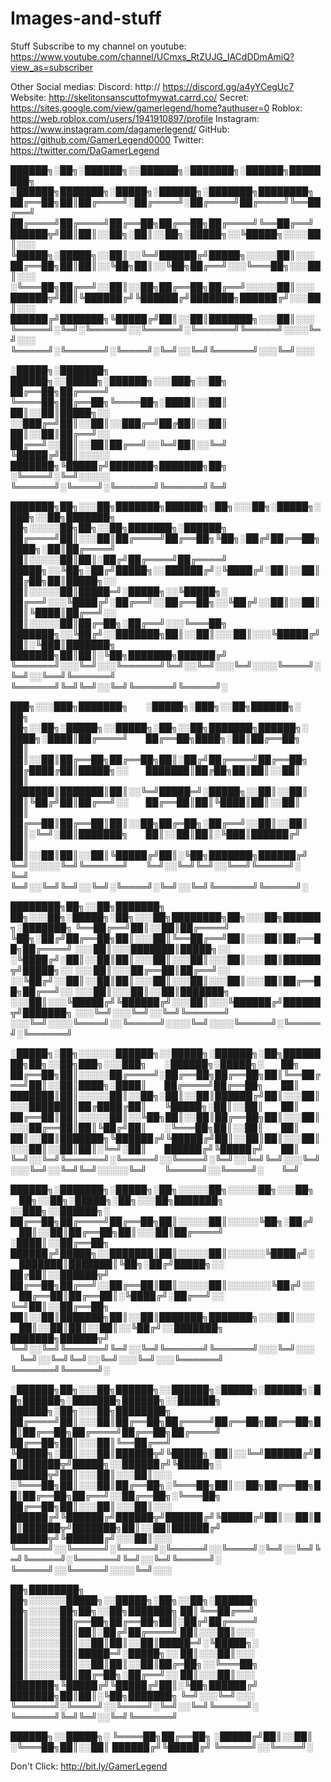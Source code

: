 # Images-and-stuff
Stuff
Subscribe to my channel on youtube:
https://www.youtube.com/channel/UCmxs_RtZUJG_IACdDDmAmiQ?view_as=subscriber

Other Social medias:
Discord: http:// https://discord.gg/a4yYCegUc7
Website: http://skelitonsanscuttofmywat.carrd.co/
Secret: https://sites.google.com/view/gamerlegend/home?authuser=0
Roblox: https://web.roblox.com/users/1941910897/profile
Instagram: https://www.instagram.com/dagamerlegend/
GitHub: https://github.com/GamerLegend0000
Twitter: https://twitter.com/DaGamerLegend




██████╗░██╗░██████╗░░██████╗░███████╗░██████╗████████╗  ░██████╗███████╗░█████╗░██████╗░███████╗████████╗
██╔══██╗██║██╔════╝░██╔════╝░██╔════╝██╔════╝╚══██╔══╝  ██╔════╝██╔════╝██╔══██╗██╔══██╗██╔════╝╚══██╔══╝
██████╦╝██║██║░░██╗░██║░░██╗░█████╗░░╚█████╗░░░░██║░░░  ╚█████╗░█████╗░░██║░░╚═╝██████╔╝█████╗░░░░░██║░░░
██╔══██╗██║██║░░╚██╗██║░░╚██╗██╔══╝░░░╚═══██╗░░░██║░░░  ░╚═══██╗██╔══╝░░██║░░██╗██╔══██╗██╔══╝░░░░░██║░░░
██████╦╝██║╚██████╔╝╚██████╔╝███████╗██████╔╝░░░██║░░░  ██████╔╝███████╗╚█████╔╝██║░░██║███████╗░░░██║░░░
╚═════╝░╚═╝░╚═════╝░░╚═════╝░╚══════╝╚═════╝░░░░╚═╝░░░  ╚═════╝░╚══════╝░╚════╝░╚═╝░░╚═╝╚══════╝░░░╚═╝░░░

░█████╗░███████╗  ██████╗░░█████╗░██████╗░░░███╗░░██╗
██╔══██╗██╔════╝  ╚════██╗██╔══██╗╚════██╗░████║░░██║
██║░░██║█████╗░░  ░░███╔═╝██║░░██║░░███╔═╝██╔██║░░██║
██║░░██║██╔══╝░░  ██╔══╝░░██║░░██║██╔══╝░░╚═╝██║░░╚═╝
╚█████╔╝██║░░░░░  ███████╗╚█████╔╝███████╗███████╗██╗
░╚════╝░╚═╝░░░░░  ╚══════╝░╚════╝░╚══════╝╚══════╝╚═╝

███████╗██╗░░░██╗███████╗██████╗░██╗░░░██╗░█████╗░███╗░░██╗███████╗  ██╗░░░░░██╗██╗░░██╗███████╗░██████╗
██╔════╝██║░░░██║██╔════╝██╔══██╗╚██╗░██╔╝██╔══██╗████╗░██║██╔════╝  ██║░░░░░██║██║░██╔╝██╔════╝██╔════╝
█████╗░░╚██╗░██╔╝█████╗░░██████╔╝░╚████╔╝░██║░░██║██╔██╗██║█████╗░░  ██║░░░░░██║█████═╝░█████╗░░╚█████╗░
██╔══╝░░░╚████╔╝░██╔══╝░░██╔══██╗░░╚██╔╝░░██║░░██║██║╚████║██╔══╝░░  ██║░░░░░██║██╔═██╗░██╔══╝░░░╚═══██╗
███████╗░░╚██╔╝░░███████╗██║░░██║░░░██║░░░╚█████╔╝██║░╚███║███████╗  ███████╗██║██║░╚██╗███████╗██████╔╝
╚══════╝░░░╚═╝░░░╚══════╝╚═╝░░╚═╝░░░╚═╝░░░░╚════╝░╚═╝░░╚══╝╚══════╝  ╚══════╝╚═╝╚═╝░░╚═╝╚══════╝╚═════╝░

███╗░░░███╗███████╗  ░█████╗░███╗░░██╗██████╗░  ██╗  ██╗░░██╗░█████╗░░█████╗░██╗░░██╗███████╗██████╗░
████╗░████║██╔════╝  ██╔══██╗████╗░██║██╔══██╗  ██║  ██║░░██║██╔══██╗██╔══██╗██║░██╔╝██╔════╝██╔══██╗
██╔████╔██║█████╗░░  ███████║██╔██╗██║██║░░██║  ██║  ███████║███████║██║░░╚═╝█████═╝░█████╗░░██║░░██║
██║╚██╔╝██║██╔══╝░░  ██╔══██║██║╚████║██║░░██║  ██║  ██╔══██║██╔══██║██║░░██╗██╔═██╗░██╔══╝░░██║░░██║
██║░╚═╝░██║███████╗  ██║░░██║██║░╚███║██████╔╝  ██║  ██║░░██║██║░░██║╚█████╔╝██║░╚██╗███████╗██████╔╝
╚═╝░░░░░╚═╝╚══════╝  ╚═╝░░╚═╝╚═╝░░╚══╝╚═════╝░  ╚═╝  ╚═╝░░╚═╝╚═╝░░╚═╝░╚════╝░╚═╝░░╚═╝╚══════╝╚═════╝░

████████╗██╗░░██╗███████╗  ██╗░░░██╗░█████╗░██╗░░░██╗████████╗██╗░░░██╗██████╗░███████╗
╚══██╔══╝██║░░██║██╔════╝  ╚██╗░██╔╝██╔══██╗██║░░░██║╚══██╔══╝██║░░░██║██╔══██╗██╔════╝
░░░██║░░░███████║█████╗░░  ░╚████╔╝░██║░░██║██║░░░██║░░░██║░░░██║░░░██║██████╦╝█████╗░░
░░░██║░░░██╔══██║██╔══╝░░  ░░╚██╔╝░░██║░░██║██║░░░██║░░░██║░░░██║░░░██║██╔══██╗██╔══╝░░
░░░██║░░░██║░░██║███████╗  ░░░██║░░░╚█████╔╝╚██████╔╝░░░██║░░░╚██████╔╝██████╦╝███████╗
░░░╚═╝░░░╚═╝░░╚═╝╚══════╝  ░░░╚═╝░░░░╚════╝░░╚═════╝░░░░╚═╝░░░░╚═════╝░╚═════╝░╚══════╝

░█████╗░██╗░░░░░░██████╗░░█████╗░██████╗░██╗████████╗██╗░░██╗███╗░░░███╗  ░██████╗░█████╗░  ██╗
██╔══██╗██║░░░░░██╔════╝░██╔══██╗██╔══██╗██║╚══██╔══╝██║░░██║████╗░████║  ██╔════╝██╔══██╗  ██║
███████║██║░░░░░██║░░██╗░██║░░██║██████╔╝██║░░░██║░░░███████║██╔████╔██║  ╚█████╗░██║░░██║  ██║
██╔══██║██║░░░░░██║░░╚██╗██║░░██║██╔══██╗██║░░░██║░░░██╔══██║██║╚██╔╝██║  ░╚═══██╗██║░░██║  ██║
██║░░██║███████╗╚██████╔╝╚█████╔╝██║░░██║██║░░░██║░░░██║░░██║██║░╚═╝░██║  ██████╔╝╚█████╔╝  ██║
╚═╝░░╚═╝╚══════╝░╚═════╝░░╚════╝░╚═╝░░╚═╝╚═╝░░░╚═╝░░░╚═╝░░╚═╝╚═╝░░░░░╚═╝  ╚═════╝░░╚════╝░  ╚═╝

██████╗░███████╗░█████╗░██╗░░░░░██╗░░░░░██╗░░░██╗  ██╗░░██╗░█████╗░██╗░░░██╗███████╗  ░░███╗░░██████╗░
██╔══██╗██╔════╝██╔══██╗██║░░░░░██║░░░░░╚██╗░██╔╝  ██║░░██║██╔══██╗██║░░░██║██╔════╝  ░████║░░██╔══██╗
██████╔╝█████╗░░███████║██║░░░░░██║░░░░░░╚████╔╝░  ███████║███████║╚██╗░██╔╝█████╗░░  ██╔██║░░██████╦╝
██╔══██╗██╔══╝░░██╔══██║██║░░░░░██║░░░░░░░╚██╔╝░░  ██╔══██║██╔══██║░╚████╔╝░██╔══╝░░  ╚═╝██║░░██╔══██╗
██║░░██║███████╗██║░░██║███████╗███████╗░░░██║░░░  ██║░░██║██║░░██║░░╚██╔╝░░███████╗  ███████╗██████╦╝
╚═╝░░╚═╝╚══════╝╚═╝░░╚═╝╚══════╝╚══════╝░░░╚═╝░░░  ╚═╝░░╚═╝╚═╝░░╚═╝░░░╚═╝░░░╚══════╝  ╚══════╝╚═════╝░

░██████╗██╗░░░██╗██████╗░░██████╗░█████╗░██████╗░██╗██████╗░███████╗██████╗░░██████╗  ██████╗░██╗░░░██╗████████╗
██╔════╝██║░░░██║██╔══██╗██╔════╝██╔══██╗██╔══██╗██║██╔══██╗██╔════╝██╔══██╗██╔════╝  ██╔══██╗██║░░░██║╚══██╔══╝
╚█████╗░██║░░░██║██████╦╝╚█████╗░██║░░╚═╝██████╔╝██║██████╦╝█████╗░░██████╔╝╚█████╗░  ██████╦╝██║░░░██║░░░██║░░░
░╚═══██╗██║░░░██║██╔══██╗░╚═══██╗██║░░██╗██╔══██╗██║██╔══██╗██╔══╝░░██╔══██╗░╚═══██╗  ██╔══██╗██║░░░██║░░░██║░░░
██████╔╝╚██████╔╝██████╦╝██████╔╝╚█████╔╝██║░░██║██║██████╦╝███████╗██║░░██║██████╔╝  ██████╦╝╚██████╔╝░░░██║░░░
╚═════╝░░╚═════╝░╚═════╝░╚═════╝░░╚════╝░╚═╝░░╚═╝╚═╝╚═════╝░╚══════╝╚═╝░░╚═╝╚═════╝░  ╚═════╝░░╚═════╝░░░░╚═╝░░░

██╗████████╗  ██╗░░░░░░█████╗░░█████╗░██╗░░██╗░██████╗  ██╗░░░░░██╗██╗░░██╗███████╗
██║╚══██╔══╝  ██║░░░░░██╔══██╗██╔══██╗██║░██╔╝██╔════╝  ██║░░░░░██║██║░██╔╝██╔════╝
██║░░░██║░░░  ██║░░░░░██║░░██║██║░░██║█████═╝░╚█████╗░  ██║░░░░░██║█████═╝░█████╗░░
██║░░░██║░░░  ██║░░░░░██║░░██║██║░░██║██╔═██╗░░╚═══██╗  ██║░░░░░██║██╔═██╗░██╔══╝░░
██║░░░██║░░░  ███████╗╚█████╔╝╚█████╔╝██║░╚██╗██████╔╝  ███████╗██║██║░╚██╗███████╗
╚═╝░░░╚═╝░░░  ╚══════╝░╚════╝░░╚════╝░╚═╝░░╚═╝╚═════╝░  ╚══════╝╚═╝╚═╝░░╚═╝╚══════╝

██████╗░░█████╗░
╚════██╗██╔══██╗
░█████╔╝██║░░██║
░╚═══██╗██║░░██║
██████╔╝╚█████╔╝
╚═════╝░░╚════╝░

Don't Click: http://bit.ly/GamerLegend
